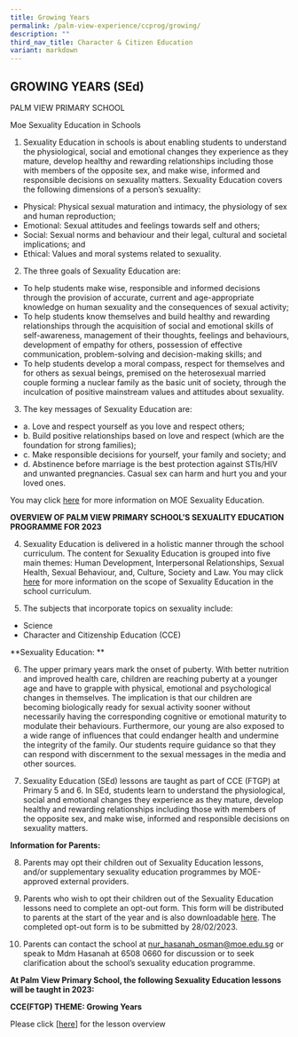 ```yaml
---
title: Growing Years
permalink: /palm-view-experience/ccprog/growing/
description: ""
third_nav_title: Character & Citizen Education
variant: markdown
---
```

## GROWING YEARS (SEd)

PALM VIEW PRIMARY SCHOOL

Moe Sexuality Education in Schools

1.	Sexuality Education in schools is about enabling students to understand the physiological, social and emotional changes they experience as they mature, develop healthy and rewarding relationships including those with members of the opposite sex, and make wise, informed and responsible decisions on sexuality matters. Sexuality Education covers the following dimensions of a person’s sexuality: 

* Physical: Physical sexual maturation and intimacy, the physiology of sex and human reproduction; 
* Emotional: Sexual attitudes and feelings towards self and others; 
* Social: Sexual norms and behaviour and their legal, cultural and societal implications; and 
* Ethical: Values and moral systems related to sexuality. 

2.	The three goals of Sexuality Education are: 

* To help students make wise, responsible and informed decisions through the provision of accurate, current and age-appropriate knowledge on human sexuality and the consequences of sexual activity; 
* To help students know themselves and build healthy and rewarding relationships through the acquisition of social and emotional skills of self-awareness, management of their thoughts, feelings and behaviours, development of empathy for others, possession of effective communication, problem-solving and decision-making skills; and 
* To help students develop a moral compass, respect for themselves and for others as sexual beings, premised on the heterosexual married couple forming a nuclear family as the basic unit of society, through the inculcation of positive mainstream values and attitudes about sexuality. 

3.	The key messages of Sexuality Education are: 

* a. Love and respect yourself as you love and respect others; 
* b. Build positive relationships based on love and respect (which are the foundation for strong families); 
* c. Make responsible decisions for yourself, your family and society; and 
* d. Abstinence before marriage is the best protection against STIs/HIV and unwanted pregnancies. Casual sex can harm and hurt you and your loved ones.

You may click [here](https://www.moe.gov.sg/education-in-sg/our-programmes/sexuality-education) for more information on MOE Sexuality Education.

**OVERVIEW OF PALM VIEW PRIMARY SCHOOL’S SEXUALITY EDUCATION PROGRAMME FOR 2023**

4.	Sexuality Education is delivered in a holistic manner through the school curriculum. The content for Sexuality Education is grouped into five main themes: Human Development, Interpersonal Relationships, Sexual Health, Sexual Behaviour, and, Culture, Society and Law. You may click [here](https://www.moe.gov.sg/education-in-sg/our-programmes/sexuality-education) for more information on the scope of Sexuality Education in the school curriculum.

5.	The subjects that incorporate topics on sexuality include:
* Science 
* Character and Citizenship Education (CCE)

**Sexuality Education: **

6. The upper primary years mark the onset of puberty.  With better nutrition and improved health care, children are reaching puberty at a younger age and have to grapple with physical, emotional and psychological changes in themselves. The implication is that our children are becoming biologically ready for sexual activity sooner without necessarily having the corresponding cognitive or emotional maturity to modulate their behaviours. Furthermore, our young are also exposed to a wide range of influences that could endanger health and undermine the integrity of the family. Our students require guidance so that they can respond with discernment to the sexual messages in the media and other sources.

7.	Sexuality Education (SEd) lessons are taught as part of CCE (FTGP) at Primary 5 and 6. In SEd, students learn to understand the physiological, social and emotional changes they experience as they mature, develop healthy and rewarding relationships including those with members of the opposite sex, and make wise, informed and responsible decisions on sexuality matters.

**Information  for Parents:**

8.	Parents may opt their children out of Sexuality Education lessons, and/or supplementary sexuality education programmes by MOE-approved external providers. 

9.	Parents who wish to opt their children out of the Sexuality Education lessons need to complete an opt-out form. This form will be distributed to parents at the start of the year and is also downloadable [here](/files/SEd_Opt_Out_Form%202023.pdf). The completed opt-out form is to be submitted by 28/02/2023.

10.	Parents can contact the school at nur_hasanah_osman@moe.edu.sg or speak to Mdm Hasanah at 6508 0660 for discussion or to seek clarification about the school’s sexuality education programme.

**At Palm View Primary School, the following Sexuality Education lessons will be taught in 2023:**

**CCE(FTGP) THEME: Growing Years**

Please click [[here](/files/updated%20gyp%20for%20website.pdf)] for the lesson overview
